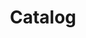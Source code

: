 ---
title: Catalog
layout: dashboard
permalink: /catalog.html
dashboard:
  container_id: catalogStats
  data_sources:
    triannual: /kpidata/catalog.csv
  default_frequency: triannual
  default_tab: chart
  show_table: true
  charts:
    - type: line
      title: Searches and Sign-ins
      datasets:
        - row_index: 0
        - row_index: 1
        - row_index: 2
        - row_index: 3
---